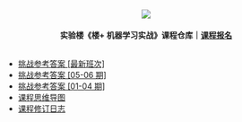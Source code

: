 <div align="center">
  <h1><img src="https://static.shiyanlou.com/img/louplus/louplus_logo.png"></h1>
  <b>实验楼《楼+ 机器学习实战》课程仓库｜<a href="https://www.shiyanlou.com/louplus/dm">课程报名</a></b>
</div>

<br />

- [挑战参考答案 [最新班次]](https://github.com/shiyanlou/louplus-ml/tree/master/Answers)
- [挑战参考答案 [05-06 期]](https://github.com/shiyanlou/louplus-ml/tree/ML05-06/Answers)
- [挑战参考答案 [01-04 期]](https://github.com/shiyanlou/louplus-ml/tree/ML01-04)
- [课程思维导图](https://github.com/shiyanlou/louplus-ml/tree/master/Mindmaps)
- [课程修订日志](https://github.com/shiyanlou/louplus-ml/wiki/CHANGELOG)

